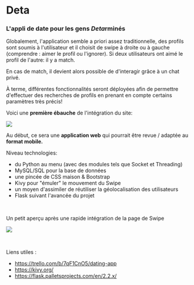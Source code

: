 # Deta

### L'appli de date pour les gens *Deta*rminés

Globalement, l'application semble a priori assez traditionnelle,
des profils sont soumis à l'utilisateur et il choisit de swipe à droite ou à gauche
(comprendre : aimer le profil ou l'ignorer). Si deux utilisateurs ont aimé le profil
de l'autre: il y a match.

En cas de match, il devient alors possible de d'interagir grâce à un chat privé.

À terme, différentes fonctionnalités seront déployées afin de permettre d'effectuer des
recherches de profils en prenant en compte certains paramètres très précis!

Voici une **première ébauche** de l'intégration du site:

![](schema.png)

Au début, ce sera une **application web** qui pourrait être revue / adaptée au **format mobile.**

Niveau technologies:  
- du Python au menu (avec des modules tels que Socket et Threading) 
- MySQL/SQL pour la base de données
- une pincée de CSS maison & Bootstrap
- Kivy pour "émuler" le mouvement du Swipe
- un moyen d'assimiler de réutiliser la géolocalisation des utilisateurs
- Flask suivant l'avancée du projet

<br/>

Un petit aperçu après une rapide intégration de la page de Swipe

![](1.png)


<br/>

Liens utiles :

- https://trello.com/b/7qF1CnO5/dating-app
- https://kivy.org/
- https://flask.palletsprojects.com/en/2.2.x/